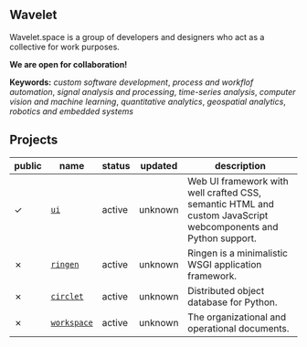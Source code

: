 ## Wavelet

Wavelet.space is a group of developers and designers who act as a collective for work purposes.

**We are open for collaboration!**

**Keywords:** *custom software development*, *process and workflof automation*, *signal analysis and processing*, *time-series analysis*, *computer vision and machine learning*, *quantitative analytics*, *geospatial analytics*,  *robotics and embedded systems*

## Projects

|public|name|status|updated|description|
|------|----|------|-------|-----------|
|&check;|[`ui`](https://github.com/wavelet-space/ui)|active|unknown|Web UI framework with well crafted CSS, semantic HTML and custom JavaScript webcomponents and Python support.
|&cross;|[`ringen`](https://github.com/wavelet-space/ringen)|active|unknown|Ringen is a minimalistic WSGI application framework.
|&cross;|[`circlet`](https://github.com/wavelet-space/circlet)|active|unknown|Distributed object database for Python.
|&cross;|[`workspace`](https://github.com/wavelet-space/workspace)|active|unknown|The organizational and operational documents.
